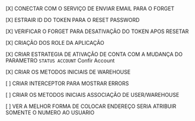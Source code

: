 [X] CONECTAR COM O SERVIÇO DE ENVIAR EMAIL PARA O FORGET

[X] ESTRAIR ID DO TOKEN PARA O RESET PASSWORD

[X] VERIFICAR O FORGET PARA DESATIVAÇÃO DO TOKEN APOS RESETAR

[X] CRIAÇÃO DOS ROLE DA APLICAÇÃO

[X] CRIAR ESTRATEGIA DE ATIVAÇÃO DE CONTA COM A MUDANÇA DO PARAMETRO ```STATUS ACCOUNT``` Confir Account

[X] CRIAR OS METODOS INICIAIS DE WAREHOUSE

[ ] CRIAR INTERCEPTOR PARA MOSTRAR ERRORS

[ ] CRIAR OS METODOS INICIAIS ASSOCIAÇÃO DE USER/WAREHOUSE

[ ] VER A MELHOR FORMA DE COLOCAR ENDEREÇO SERIA ATRIBUIR SOMENTE O NUMERO AO USUARIO 
